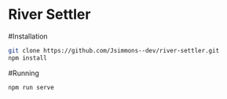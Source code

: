 # River Settler

#Installation
```bash
git clone https://github.com/Jsimmons--dev/river-settler.git
npm install
```

#Running
```bash
npm run serve 
```


